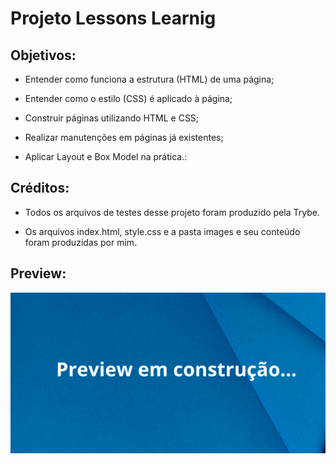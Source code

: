 <!-- Olá, Tryber!
Esse é apenas um arquivo inicial para o README do seu projeto.
É essencial que você preencha esse documento por conta própria, ok?
Não deixe de usar nossas dicas de escrita de README de projetos, e deixe sua criatividade brilhar!
:warning: IMPORTANTE: você precisa deixar nítido:


- quais arquivos/pastas foram desenvolvidos por você;

- quais arquivos/pastas foram desenvolvidos por outra pessoa estudante;

- quais arquivos/pastas foram desenvolvidos pela Trybe. -->

# Projeto Lessons Learnig

## Objetivos:

- Entender como funciona a estrutura (HTML) de uma página;
- Entender como o estilo (CSS) é aplicado à página;
- Construir páginas utilizando HTML e CSS;
- Realizar manutenções em páginas já existentes;

- Aplicar Layout e Box Model na prática.: </br>

## Créditos:

- Todos os arquivos de testes desse projeto foram produzido pela Trybe.

- Os arquivos index.html, style.css e a pasta images e seu conteúdo foram produzidas por mim. 

## Preview:

 <img src="images/preview.png" width="900px" >


